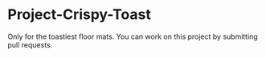 # Project-Crispy-Toast
Only for the toastiest floor mats.
You can work on this project by submitting pull requests.